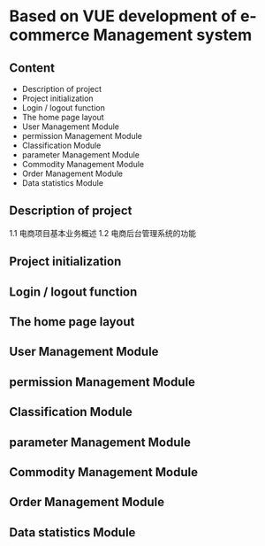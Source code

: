 # Based on VUE development of e-commerce Management system

## Content

+ Description of project
+ Project initialization
+ Login / logout function
+ The home page layout
+ User Management Module
+ permission Management Module
+ Classification Module
+ parameter Management Module
+ Commodity Management Module
+ Order Management Module
+ Data statistics Module

## Description of project
1.1 电商项目基本业务概述
1.2 电商后台管理系统的功能



## Project initialization
## Login / logout function
## The home page layout
## User Management Module
## permission Management Module
## Classification Module
## parameter Management Module
## Commodity Management Module
## Order Management Module
## Data statistics Module
